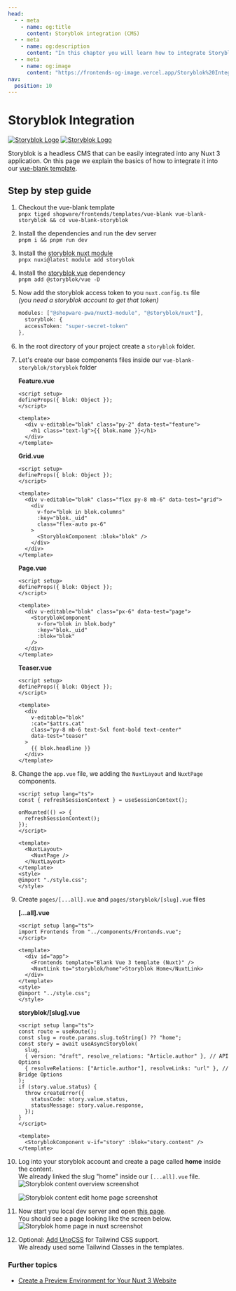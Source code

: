 ```yaml
---
head:
  - - meta
    - name: og:title
      content: Storyblok integration (CMS)
  - - meta
    - name: og:description
      content: "In this chapter you will learn how to integrate Storyblok (CMS)."
  - - meta
    - name: og:image
      content: "https://frontends-og-image.vercel.app/Storyblok%20Integration.png?fontSize=120px"
nav:
  position: 10
---
```


# Storyblok Integration

[<img src="../../../.assets/cms-icons/storyblok.light.svg" alt="Storyblok Logo" class="mb-8 h-20 hidden dark:block" />](https://www.storyblok.com/docs/guide/introduction)
[<img src="../../../.assets/cms-icons/storyblok.dark.svg" alt="Storyblok Logo" class="mb-8 h-20 block dark:hidden" />](https://www.storyblok.com/docs/guide/introduction)

Storyblok is a headless CMS that can be easily integrated into any Nuxt 3 application.
On this page we explain the basics of how to integrate it into our [vue-blank template](../../../getting-started/templates/blank-template.html).

## Step by step guide

1. Checkout the vue-blank template  
   `pnpx tiged shopware/frontends/templates/vue-blank vue-blank-storyblok && cd vue-blank-storyblok`
2. Install the dependencies and run the dev server  
   `pnpm i && pnpm run dev`
3. Install the [storyblok nuxt module](https://nuxt.com/modules/storyblok)  
   `pnpx nuxi@latest module add storyblok`
4. Install the [storyblok vue](https://github.com/storyblok/storyblok-vue) dependency  
   `pnpm add @storyblok/vue -D`
5. Now add the storyblok access token to you `nuxt.config.ts` file  
   _(you need a storyblok account to get that token)_
   ```ts
   modules: ["@shopware-pwa/nuxt3-module", "@storyblok/nuxt"],
     storyblok: {
     accessToken: "super-secret-token"
   },
   ```
6. In the root directory of your project create a `storyblok` folder.
7. Let's create our base components files inside our `vue-blank-storyblok/storyblok` folder

   **Feature.vue**

   ```vue
   <script setup>
   defineProps({ blok: Object });
   </script>

   <template>
     <div v-editable="blok" class="py-2" data-test="feature">
       <h1 class="text-lg">{{ blok.name }}</h1>
     </div>
   </template>
   ```

   **Grid.vue**

   ```vue
   <script setup>
   defineProps({ blok: Object });
   </script>

   <template>
     <div v-editable="blok" class="flex py-8 mb-6" data-test="grid">
       <div
         v-for="blok in blok.columns"
         :key="blok._uid"
         class="flex-auto px-6"
       >
         <StoryblokComponent :blok="blok" />
       </div>
     </div>
   </template>
   ```

   **Page.vue**

   ```vue
   <script setup>
   defineProps({ blok: Object });
   </script>

   <template>
     <div v-editable="blok" class="px-6" data-test="page">
       <StoryblokComponent
         v-for="blok in blok.body"
         :key="blok._uid"
         :blok="blok"
       />
     </div>
   </template>
   ```

   **Teaser.vue**

   ```vue
   <script setup>
   defineProps({ blok: Object });
   </script>

   <template>
     <div
       v-editable="blok"
       :cat="$attrs.cat"
       class="py-8 mb-6 text-5xl font-bold text-center"
       data-test="teaser"
     >
       {{ blok.headline }}
     </div>
   </template>
   ```

8. Change the `app.vue` file, we adding the `NuxtLayout` and `NuxtPage` components.

   ```vue
   <script setup lang="ts">
   const { refreshSessionContext } = useSessionContext();

   onMounted(() => {
     refreshSessionContext();
   });
   </script>

   <template>
     <NuxtLayout>
       <NuxtPage />
     </NuxtLayout>
   </template>
   <style>
   @import "./style.css";
   </style>
   ```

9. Create `pages/[...all].vue` and `pages/storyblok/[slug].vue` files

   **[...all].vue**

   ```vue
   <script setup lang="ts">
   import Frontends from "../components/Frontends.vue";
   </script>

   <template>
     <div id="app">
       <Frontends template="Blank Vue 3 template (Nuxt)" />
       <NuxtLink to="storyblok/home">Storyblok Home</NuxtLink>
     </div>
   </template>
   <style>
   @import "../style.css";
   </style>
   ```

   **storyblok/[slug].vue**

   ```vue
   <script setup lang="ts">
   const route = useRoute();
   const slug = route.params.slug.toString() ?? "home";
   const story = await useAsyncStoryblok(
     slug,
     { version: "draft", resolve_relations: "Article.author" }, // API Options
     { resolveRelations: ["Article.author"], resolveLinks: "url" }, // Bridge Options
   );
   if (story.value.status) {
     throw createError({
       statusCode: story.value.status,
       statusMessage: story.value.response,
     });
   }
   </script>

   <template>
     <StoryblokComponent v-if="story" :blok="story.content" />
   </template>
   ```

10. Log into your storyblok account and create a page called **home** inside the content.  
    We already linked the slug "home" inside our `[...all].vue` file.
    <img src="../../../.assets/integrations/storyblok/storyblok-content-overview.png" alt="Storyblok content overview screenshot" class="border-1px border-#eeeeee rounded-md shadow-md my-8 hover:shadow-2xl hover:scale-105 transition duration-200" />

    <img src="../../../.assets/integrations/storyblok/storyblok-content-edit-home-page.png" alt="Storyblok content edit home page screenshot" class="border-1px border-#eeeeee rounded-md shadow-md my-8 hover:shadow-2xl hover:scale-105 transition duration-200" />

11. Now start you local dev server and open [this page](http://localhost:3000/storyblok/home).  
    You should see a page looking like the screen below.
    <img src="../../../.assets/integrations/storyblok/storyblok-home-page-in-nuxt.png" alt="Storyblok  home page in nuxt screenshot" class="border-1px border-#eeeeee rounded-md shadow-md my-8 hover:shadow-2xl hover:scale-105 transition duration-200" />

12. Optional: [Add UnoCSS](https://unocss.dev/integrations/nuxt) for Tailwind CSS support.  
    We already used some Tailwind Classes in the templates.

### Further topics

- [Create a Preview Environment for Your Nuxt 3 Website](https://www.storyblok.com/tp/create-a-preview-environment-for-your-nuxt-3-website)
